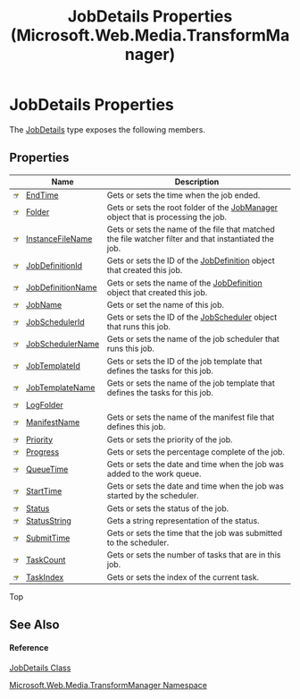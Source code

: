 ﻿---
title: JobDetails Properties (Microsoft.Web.Media.TransformManager)
TOCTitle: JobDetails Properties
ms:assetid: Properties.T:Microsoft.Web.Media.TransformManager.JobDetails
ms:mtpsurl: https://msdn.microsoft.com/en-us/library/microsoft.web.media.transformmanager.jobdetails_properties(v=VS.90)
ms:contentKeyID: 35520975
ms.date: 06/14/2012
mtps_version: v=VS.90
---

# JobDetails Properties

The [JobDetails](jobdetails-class-microsoft-web-media-transformmanager.md) type exposes the following members.

## Properties

<table>
<thead>
<tr class="header">
<th> </th>
<th>Name</th>
<th>Description</th>
</tr>
</thead>
<tbody>
<tr class="odd">
<td><img src="images/Dd565996.pubproperty(en-us,VS.90).gif" title="Public property" alt="Public property" /></td>
<td><a href="jobdetails-endtime-property-microsoft-web-media-transformmanager.md">EndTime</a></td>
<td>Gets or sets the time when the job ended.</td>
</tr>
<tr class="even">
<td><img src="images/Dd565996.pubproperty(en-us,VS.90).gif" title="Public property" alt="Public property" /></td>
<td><a href="jobdetails-folder-property-microsoft-web-media-transformmanager.md">Folder</a></td>
<td>Gets or sets the root folder of the <a href="jobmanager-class-microsoft-web-media-transformmanager.md">JobManager</a> object that is processing the job.</td>
</tr>
<tr class="odd">
<td><img src="images/Dd565996.pubproperty(en-us,VS.90).gif" title="Public property" alt="Public property" /></td>
<td><a href="jobdetails-instancefilename-property-microsoft-web-media-transformmanager.md">InstanceFileName</a></td>
<td>Gets or sets the name of the file that matched the file watcher filter and that instantiated the job.</td>
</tr>
<tr class="even">
<td><img src="images/Dd565996.pubproperty(en-us,VS.90).gif" title="Public property" alt="Public property" /></td>
<td><a href="jobdetails-jobdefinitionid-property-microsoft-web-media-transformmanager.md">JobDefinitionId</a></td>
<td>Gets or sets the ID of the <a href="jobdefinition-class-microsoft-web-media-transformmanager.md">JobDefinition</a> object that created this job.</td>
</tr>
<tr class="odd">
<td><img src="images/Dd565996.pubproperty(en-us,VS.90).gif" title="Public property" alt="Public property" /></td>
<td><a href="jobdetails-jobdefinitionname-property-microsoft-web-media-transformmanager.md">JobDefinitionName</a></td>
<td>Gets or sets the name of the <a href="jobdefinition-class-microsoft-web-media-transformmanager.md">JobDefinition</a> object that created this job.</td>
</tr>
<tr class="even">
<td><img src="images/Dd565996.pubproperty(en-us,VS.90).gif" title="Public property" alt="Public property" /></td>
<td><a href="jobdetails-jobname-property-microsoft-web-media-transformmanager.md">JobName</a></td>
<td>Gets or set the name of this job.</td>
</tr>
<tr class="odd">
<td><img src="images/Dd565996.pubproperty(en-us,VS.90).gif" title="Public property" alt="Public property" /></td>
<td><a href="jobdetails-jobschedulerid-property-microsoft-web-media-transformmanager.md">JobSchedulerId</a></td>
<td>Gets or sets the ID of the <a href="jobscheduler-class-microsoft-web-media-transformmanager.md">JobScheduler</a> object that runs this job.</td>
</tr>
<tr class="even">
<td><img src="images/Dd565996.pubproperty(en-us,VS.90).gif" title="Public property" alt="Public property" /></td>
<td><a href="jobdetails-jobschedulername-property-microsoft-web-media-transformmanager.md">JobSchedulerName</a></td>
<td>Gets or sets the name of the job scheduler that runs this job.</td>
</tr>
<tr class="odd">
<td><img src="images/Dd565996.pubproperty(en-us,VS.90).gif" title="Public property" alt="Public property" /></td>
<td><a href="jobdetails-jobtemplateid-property-microsoft-web-media-transformmanager.md">JobTemplateId</a></td>
<td>Gets or sets the ID of the job template that defines the tasks for this job.</td>
</tr>
<tr class="even">
<td><img src="images/Dd565996.pubproperty(en-us,VS.90).gif" title="Public property" alt="Public property" /></td>
<td><a href="jobdetails-jobtemplatename-property-microsoft-web-media-transformmanager.md">JobTemplateName</a></td>
<td>Gets or sets the name of the job template that defines the tasks for this job.</td>
</tr>
<tr class="odd">
<td><img src="images/Dd565996.pubproperty(en-us,VS.90).gif" title="Public property" alt="Public property" /></td>
<td><a href="jobdetails-logfolder-property-microsoft-web-media-transformmanager.md">LogFolder</a></td>
<td></td>
</tr>
<tr class="even">
<td><img src="images/Dd565996.pubproperty(en-us,VS.90).gif" title="Public property" alt="Public property" /></td>
<td><a href="jobdetails-manifestname-property-microsoft-web-media-transformmanager.md">ManifestName</a></td>
<td>Gets or sets the name of the manifest file that defines this job.</td>
</tr>
<tr class="odd">
<td><img src="images/Dd565996.pubproperty(en-us,VS.90).gif" title="Public property" alt="Public property" /></td>
<td><a href="jobdetails-priority-property-microsoft-web-media-transformmanager.md">Priority</a></td>
<td>Gets or sets the priority of the job.</td>
</tr>
<tr class="even">
<td><img src="images/Dd565996.pubproperty(en-us,VS.90).gif" title="Public property" alt="Public property" /></td>
<td><a href="jobdetails-progress-property-microsoft-web-media-transformmanager.md">Progress</a></td>
<td>Gets or sets the percentage complete of the job.</td>
</tr>
<tr class="odd">
<td><img src="images/Dd565996.pubproperty(en-us,VS.90).gif" title="Public property" alt="Public property" /></td>
<td><a href="jobdetails-queuetime-property-microsoft-web-media-transformmanager.md">QueueTime</a></td>
<td>Gets or sets the date and time when the job was added to the work queue.</td>
</tr>
<tr class="even">
<td><img src="images/Dd565996.pubproperty(en-us,VS.90).gif" title="Public property" alt="Public property" /></td>
<td><a href="jobdetails-starttime-property-microsoft-web-media-transformmanager.md">StartTime</a></td>
<td>Gets or sets the date and time when the job was started by the scheduler.</td>
</tr>
<tr class="odd">
<td><img src="images/Dd565996.pubproperty(en-us,VS.90).gif" title="Public property" alt="Public property" /></td>
<td><a href="jobdetails-status-property-microsoft-web-media-transformmanager.md">Status</a></td>
<td>Gets or sets the status of the job.</td>
</tr>
<tr class="even">
<td><img src="images/Dd565996.pubproperty(en-us,VS.90).gif" title="Public property" alt="Public property" /></td>
<td><a href="jobdetails-statusstring-property-microsoft-web-media-transformmanager.md">StatusString</a></td>
<td>Gets a string representation of the status.</td>
</tr>
<tr class="odd">
<td><img src="images/Dd565996.pubproperty(en-us,VS.90).gif" title="Public property" alt="Public property" /></td>
<td><a href="jobdetails-submittime-property-microsoft-web-media-transformmanager.md">SubmitTime</a></td>
<td>Gets or sets the time that the job was submitted to the scheduler.</td>
</tr>
<tr class="even">
<td><img src="images/Dd565996.pubproperty(en-us,VS.90).gif" title="Public property" alt="Public property" /></td>
<td><a href="jobdetails-taskcount-property-microsoft-web-media-transformmanager.md">TaskCount</a></td>
<td>Gets or sets the number of tasks that are in this job.</td>
</tr>
<tr class="odd">
<td><img src="images/Dd565996.pubproperty(en-us,VS.90).gif" title="Public property" alt="Public property" /></td>
<td><a href="jobdetails-taskindex-property-microsoft-web-media-transformmanager.md">TaskIndex</a></td>
<td>Gets or sets the index of the current task.</td>
</tr>
</tbody>
</table>


Top

## See Also

#### Reference

[JobDetails Class](jobdetails-class-microsoft-web-media-transformmanager.md)

[Microsoft.Web.Media.TransformManager Namespace](microsoft-web-media-transformmanager-namespace.md)

